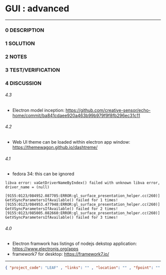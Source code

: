 # GUI : advanced
--------------------------------
### 0 DESCRIPTION


### 1 SOLUTION


### 2 NOTES


### 3 TEST/VERIFICATION


### 4 DISCUSSION
###### 4.3
- Electron model inception: https://github.com/creative-sensor/echo-home/commit/ba841cdaee920a463b99b979f9f8fb296ec31c11

###### 4.2
- Web UI theme can be loaded within electron app window: https://themewagon.github.io/dashtreme/

###### 4.1
- fedora 34: this can be ignored
```
libva error: vaGetDriverNameByIndex() failed with unknown libva error, driver_name = (null)

[9155:0123/084952.087705:ERROR:gl_surface_presentation_helper.cc(260)] GetVSyncParametersIfAvailable() failed for 1 times!
[9155:0123/084953.477948:ERROR:gl_surface_presentation_helper.cc(260)] GetVSyncParametersIfAvailable() failed for 2 times!
[9155:0123/085005.082660:ERROR:gl_surface_presentation_helper.cc(260)] GetVSyncParametersIfAvailable() failed for 3 times!
```
###### 4.0
- Electron framwork has listings of nodejs dekstop application: https://www.electronjs.org/apps
- framework7 for desktop: https://framework7.io/



--------------------------------
```json
{ "project_code": "LEAF" , "links": "" , "location": "" , "fpoint": "" }
```
